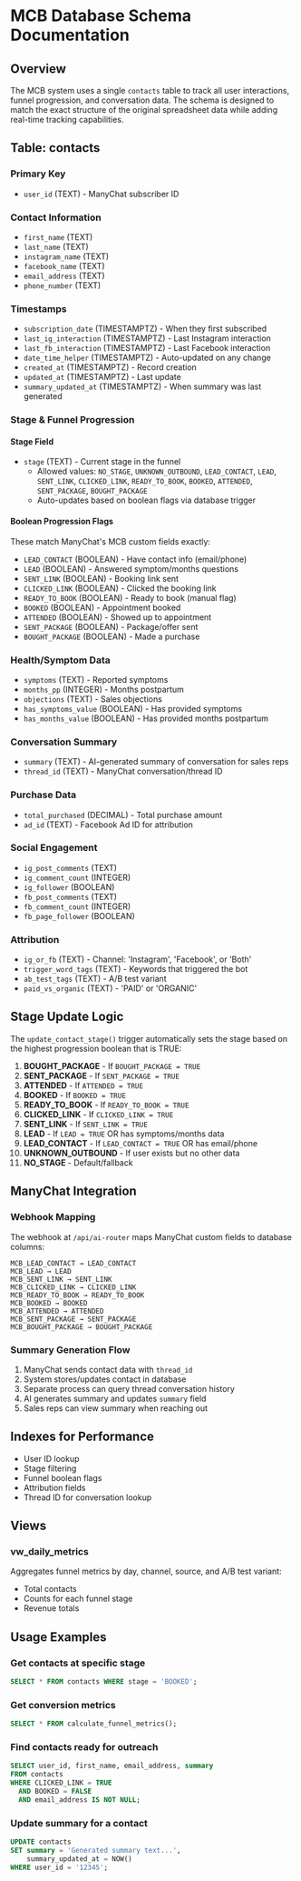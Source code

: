 # MCB Database Schema Documentation

## Overview
The MCB system uses a single `contacts` table to track all user interactions, funnel progression, and conversation data. The schema is designed to match the exact structure of the original spreadsheet data while adding real-time tracking capabilities.

## Table: contacts

### Primary Key
- `user_id` (TEXT) - ManyChat subscriber ID

### Contact Information
- `first_name` (TEXT)
- `last_name` (TEXT)
- `instagram_name` (TEXT)
- `facebook_name` (TEXT)
- `email_address` (TEXT)
- `phone_number` (TEXT)

### Timestamps
- `subscription_date` (TIMESTAMPTZ) - When they first subscribed
- `last_ig_interaction` (TIMESTAMPTZ) - Last Instagram interaction
- `last_fb_interaction` (TIMESTAMPTZ) - Last Facebook interaction
- `date_time_helper` (TIMESTAMPTZ) - Auto-updated on any change
- `created_at` (TIMESTAMPTZ) - Record creation
- `updated_at` (TIMESTAMPTZ) - Last update
- `summary_updated_at` (TIMESTAMPTZ) - When summary was last generated

### Stage & Funnel Progression

#### Stage Field
- `stage` (TEXT) - Current stage in the funnel
  - Allowed values: `NO_STAGE`, `UNKNOWN_OUTBOUND`, `LEAD_CONTACT`, `LEAD`, `SENT_LINK`, `CLICKED_LINK`, `READY_TO_BOOK`, `BOOKED`, `ATTENDED`, `SENT_PACKAGE`, `BOUGHT_PACKAGE`
  - Auto-updates based on boolean flags via database trigger

#### Boolean Progression Flags
These match ManyChat's MCB custom fields exactly:
- `LEAD_CONTACT` (BOOLEAN) - Have contact info (email/phone)
- `LEAD` (BOOLEAN) - Answered symptom/months questions
- `SENT_LINK` (BOOLEAN) - Booking link sent
- `CLICKED_LINK` (BOOLEAN) - Clicked the booking link
- `READY_TO_BOOK` (BOOLEAN) - Ready to book (manual flag)
- `BOOKED` (BOOLEAN) - Appointment booked
- `ATTENDED` (BOOLEAN) - Showed up to appointment
- `SENT_PACKAGE` (BOOLEAN) - Package/offer sent
- `BOUGHT_PACKAGE` (BOOLEAN) - Made a purchase

### Health/Symptom Data
- `symptoms` (TEXT) - Reported symptoms
- `months_pp` (INTEGER) - Months postpartum
- `objections` (TEXT) - Sales objections
- `has_symptoms_value` (BOOLEAN) - Has provided symptoms
- `has_months_value` (BOOLEAN) - Has provided months postpartum

### Conversation Summary
- `summary` (TEXT) - AI-generated summary of conversation for sales reps
- `thread_id` (TEXT) - ManyChat conversation/thread ID

### Purchase Data
- `total_purchased` (DECIMAL) - Total purchase amount
- `ad_id` (TEXT) - Facebook Ad ID for attribution

### Social Engagement
- `ig_post_comments` (TEXT)
- `ig_comment_count` (INTEGER)
- `ig_follower` (BOOLEAN)
- `fb_post_comments` (TEXT)
- `fb_comment_count` (INTEGER)
- `fb_page_follower` (BOOLEAN)

### Attribution
- `ig_or_fb` (TEXT) - Channel: 'Instagram', 'Facebook', or 'Both'
- `trigger_word_tags` (TEXT) - Keywords that triggered the bot
- `ab_test_tags` (TEXT) - A/B test variant
- `paid_vs_organic` (TEXT) - 'PAID' or 'ORGANIC'

## Stage Update Logic

The `update_contact_stage()` trigger automatically sets the stage based on the highest progression boolean that is TRUE:

1. **BOUGHT_PACKAGE** - If `BOUGHT_PACKAGE = TRUE`
2. **SENT_PACKAGE** - If `SENT_PACKAGE = TRUE`
3. **ATTENDED** - If `ATTENDED = TRUE`
4. **BOOKED** - If `BOOKED = TRUE`
5. **READY_TO_BOOK** - If `READY_TO_BOOK = TRUE`
6. **CLICKED_LINK** - If `CLICKED_LINK = TRUE`
7. **SENT_LINK** - If `SENT_LINK = TRUE`
8. **LEAD** - If `LEAD = TRUE` OR has symptoms/months data
9. **LEAD_CONTACT** - If `LEAD_CONTACT = TRUE` OR has email/phone
10. **UNKNOWN_OUTBOUND** - If user exists but no other data
11. **NO_STAGE** - Default/fallback

## ManyChat Integration

### Webhook Mapping
The webhook at `/api/ai-router` maps ManyChat custom fields to database columns:

```
MCB_LEAD_CONTACT → LEAD_CONTACT
MCB_LEAD → LEAD
MCB_SENT_LINK → SENT_LINK
MCB_CLICKED_LINK → CLICKED_LINK
MCB_READY_TO_BOOK → READY_TO_BOOK
MCB_BOOKED → BOOKED
MCB_ATTENDED → ATTENDED
MCB_SENT_PACKAGE → SENT_PACKAGE
MCB_BOUGHT_PACKAGE → BOUGHT_PACKAGE
```

### Summary Generation Flow
1. ManyChat sends contact data with `thread_id`
2. System stores/updates contact in database
3. Separate process can query thread conversation history
4. AI generates summary and updates `summary` field
5. Sales reps can view summary when reaching out

## Indexes for Performance
- User ID lookup
- Stage filtering
- Funnel boolean flags
- Attribution fields
- Thread ID for conversation lookup

## Views

### vw_daily_metrics
Aggregates funnel metrics by day, channel, source, and A/B test variant:
- Total contacts
- Counts for each funnel stage
- Revenue totals

## Usage Examples

### Get contacts at specific stage
```sql
SELECT * FROM contacts WHERE stage = 'BOOKED';
```

### Get conversion metrics
```sql
SELECT * FROM calculate_funnel_metrics();
```

### Find contacts ready for outreach
```sql
SELECT user_id, first_name, email_address, summary 
FROM contacts 
WHERE CLICKED_LINK = TRUE 
  AND BOOKED = FALSE
  AND email_address IS NOT NULL;
```

### Update summary for a contact
```sql
UPDATE contacts 
SET summary = 'Generated summary text...', 
    summary_updated_at = NOW()
WHERE user_id = '12345';
```